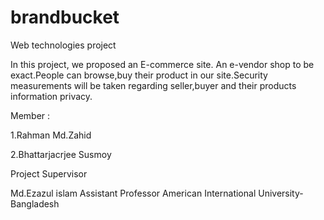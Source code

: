 # brandbucket
Web technologies project

In this project, we proposed an E-commerce site. An e-vendor shop to be exact.People can browse,buy their product in our site.Security measurements will be taken regarding seller,buyer and their products information privacy.

Member :

1.Rahman Md.Zahid

2.Bhattarjacrjee Susmoy


Project Supervisor

Md.Ezazul islam
Assistant Professor	
American International University-Bangladesh
